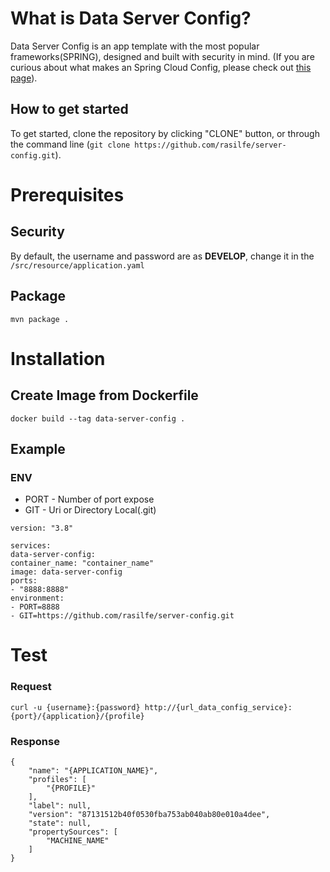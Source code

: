 # What is Data Server Config?
Data Server Config is an app template with the most popular frameworks(SPRING), designed and built with security in mind. (If you are curious about what makes an Spring Cloud Config, please check out [this page](https://github.com/spring-cloud/spring-cloud-config/blob/main/README.adoc)).

## How to get started
To get started, clone the repository by clicking "CLONE" button, or through the command line (`git clone https://github.com/rasilfe/server-config.git`).

# Prerequisites
## Security
By default, the username and password are as **DEVELOP**, change it in the `/src/resource/application.yaml` 

## Package
```
mvn package .
```

# Installation
## Create Image from Dockerfile
```
docker build --tag data-server-config . 
```

## Example
### ENV
- PORT - Number of port expose
- GIT - Uri or Directory Local(.git)  
```
version: "3.8"

services:
data-server-config:
container_name: "container_name"
image: data-server-config
ports:
- "8888:8888"
environment:
- PORT=8888
- GIT=https://github.com/rasilfe/server-config.git
```

# Test
### Request
```
curl -u {username}:{password} http://{url_data_config_service}:{port}/{application}/{profile}
```

### Response
```
{
    "name": "{APPLICATION_NAME}",
    "profiles": [
        "{PROFILE}"
    ],
    "label": null,
    "version": "87131512b40f0530fba753ab040ab80e010a4dee",
    "state": null,
    "propertySources": [
        "MACHINE_NAME"
    ]
}
```
